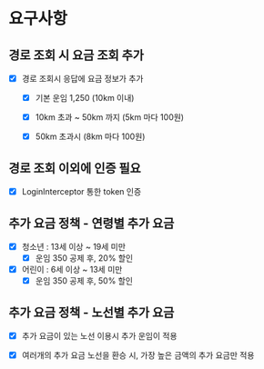 # 요구사항 

## 경로 조회 시 요금 조회 추가
- [x] 경로 조회시 응답에 요금 정보가 추가 
    - [x] 기본 운임 1,250 (10km 이내)
    - [x] 10km 초과 ~ 50km 까지 (5km 마다 100원)
    - [x] 50km 초과시 (8km 마다 100원)
    

## 경로 조회 이외에 인증 필요 
- [x] LoginInterceptor 통한 token 인증

## 추가 요금 정책 - 연령별 추가 요금
- [x] 청소년 : 13세 이상 ~ 19세 미만 
  - [x] 운임 350 공제 후, 20% 할인 
- [x] 어린이 : 6세 이상 ~ 13세 미만
  - [x] 운임 350 공제 후, 50% 할인

## 추가 요금 정책 - 노선별 추가 요금
- [x] 추가 요금이 있는 노선 이용시 추가 운임이 적용
- [x] 여러개의 추가 요금 노선을 환승 시, 가장 높은 금액의 추가 요금만 적용 

